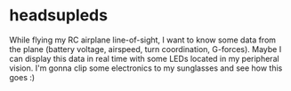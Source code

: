 # headsupleds
While flying my RC airplane line-of-sight, I want to know some data from the plane (battery voltage, airspeed, turn coordination, G-forces). Maybe I can display this data in real time with some LEDs located in my peripheral vision. I'm gonna clip some electronics to my sunglasses and see how this goes :)
